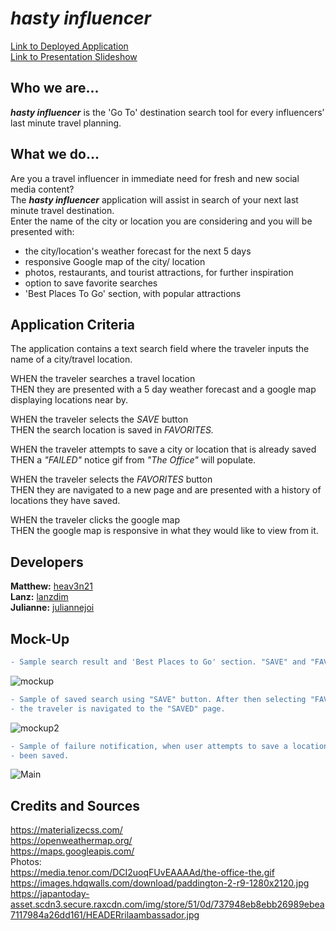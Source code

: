 # *hasty influencer*
[Link to Deployed Application](https://juliannejoi.github.io/hasty-influencer/)<br>
[Link to Presentation Slideshow](https://docs.google.com/presentation/d/e/2PACX-1vR7Zunm1MyTQ5q3hmvmY2p6yGv7fBfjqT0ALlInzfCoCYVJhiz7P2jTtDQwBruvq1ABFeLuHujesJ4b/pub?start=true&loop=true&delayms=5000)

## Who we are...

***hasty influencer*** is the 'Go To' destination search tool for every influencers’ last minute travel planning.

## What we do...

Are you a travel influencer in immediate need for fresh and new  social media content?<br>
The ***hasty influencer*** application will assist in search of your next last minute travel destination.<br>
Enter the name of the city or location you are considering and you will be presented with:<br>
* the city/location's weather forecast for the next 5 days<br>
* responsive Google map of the city/ location<br>
* photos, restaurants, and tourist attractions, for further inspiration<br>
* option to save favorite searches<br>
* 'Best Places To Go' section, with popular attractions<br>

## Application Criteria

The application contains a text search field where the traveler inputs the name of a city/travel location.<br>

WHEN the traveler searches a travel location<br>
THEN they are presented with a 5 day weather forecast and a google map displaying locations near by.<br>

WHEN the traveler selects the *SAVE* button<br>
THEN the search location is saved in *FAVORITES.*<br>

WHEN the traveler attempts to save a city or location that is already saved<br>
THEN a *"FAILED"* notice gif from *"The Office"* will populate.<br>

WHEN the traveler selects the *FAVORITES* button<br>
THEN they are navigated to a new page and are presented with a history of locations they have saved.<br>

WHEN the traveler clicks the google map<br>
THEN the google map is responsive in what they would like to view from it.<br>

## Developers

**Matthew:** [heav3n21](https://github.com/heav3n21)<br>
**Lanz:** [lanzdim](https://github.com/LanzDim)<br>
**Julianne:** [juliannejoi](https://github.com/juliannejoi)

## Mock-Up

```diff
- Sample search result and 'Best Places to Go' section. "SAVE" and "FAVORITES" buttons are circled. 
```
![mockup](https://user-images.githubusercontent.com/118871549/215966004-01a31499-9847-4bb0-a6af-374bec7a681f.jpg)


```diff
- Sample of saved search using "SAVE" button. After then selecting "FAVORITES" button,
- the traveler is navigated to the "SAVED" page. 
```
![mockup2](https://user-images.githubusercontent.com/118871549/215969658-2c5e8555-5eaa-4a44-9857-2f7f54b302f5.jpg)

```diff
- Sample of failure notification, when user attempts to save a location that has already
- been saved. 
```
![Main](https://media.tenor.com/DCI2uoqFUvEAAAAd/the-office-the.gif)

## Credits and Sources
https://materializecss.com/ <br>
https://openweathermap.org/ <br>
https://maps.googleapis.com/ <br>
Photos:  <br>
https://media.tenor.com/DCI2uoqFUvEAAAAd/the-office-the.gif  <br>
https://images.hdqwalls.com/download/paddington-2-r9-1280x2120.jpg  <br>
https://japantoday-asset.scdn3.secure.raxcdn.com/img/store/51/0d/737948eb8ebb26989ebea7117984a26dd161/HEADERrilaambassador.jpg
